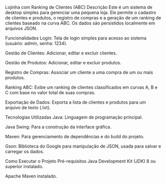 Lojinha com Ranking de Clientes (ABC)
Descrição
Este é um sistema de desktop simples para gerenciar uma pequena loja. Ele permite o cadastro de clientes e produtos, o registro de compras e a geração de um ranking de clientes baseado na curva ABC. Os dados são persistidos localmente em arquivos JSON.

Funcionalidades
Login: Tela de login simples para acesso ao sistema (usuário: admin, senha: 1234).

Gestão de Clientes: Adicionar, editar e excluir clientes.

Gestão de Produtos: Adicionar, editar e excluir produtos.

Registro de Compras: Associar um cliente a uma compra de um ou mais produtos.

Ranking ABC: Exibe um ranking de clientes classificados em curvas A, B e C com base no valor total de suas compras.

Exportação de Dados: Exporta a lista de clientes e produtos para um arquivo de texto (.txt).

Tecnologias Utilizadas
Java: Linguagem de programação principal.

Java Swing: Para a construção da interface gráfica.

Maven: Para gerenciamento de dependências e do build do projeto.

Gson: Biblioteca do Google para manipulação de JSON, usada para salvar e carregar os dados.

Como Executar o Projeto
Pré-requisitos
Java Development Kit (JDK) 8 ou superior instalado.

Apache Maven instalado.

